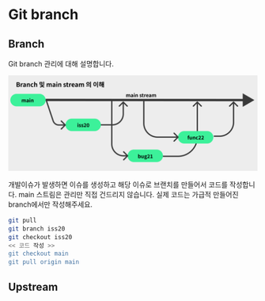 # Git branch

## Branch

Git branch 관리에 대해 설명합니다.

![gitbranch](../figures/gitbranch.png)

개발이슈가 발생하면 이슈를 생성하고 해당 이슈로 브랜치를 만들어서 코드를 작성합니다.
main 스트림은 관리만 직접 건드리지 않습니다.
실제 코드는 가급적 만들어진 branch에서만 작성해주세요.

```bash
git pull
git branch iss20
git checkout iss20
<< 코드 작성 >>
git checkout main
git pull origin main
```

## Upstream